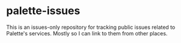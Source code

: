 # palette-issues
This is an issues-only repository for tracking public issues related to Palette's services. Mostly so I can link to them from other places.
